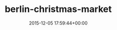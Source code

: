 ---
title:		"berlin-christmas-market"
type:		"photos"
mediatype:		"upload"
description:		"TBC"
date:		"2015-12-05 17:59:44+00:00"
album:		"city"
filename:		"berlin-christmas-market.md"
series:		""
cl_public_id:		"city/berlin-christmas-market"
cl_version:		1497000187
format:		"tiff"
bytes:		4989328
width:		2158
height:		1440
colours:
- "#0C0501"
- "#271F10"
- "#1C1305"
- "#050505"
- "#090503"
- "#010001"
- "#776138"
- "#DBDDBD"
- "#D6BA78"
- "#313421"
- "#F9F4E9"
- "#7D794F"
- "#7C8268"
- "#DED692"
- "#252B26"
- "#000002"
- "#738275"
- "#B6CABB"
exposure_mode:		"Auto"
program:		"Aperture-priority AE"
aperture:		"2.8"
focal_length:		"24.0 mm"
iso:		"2500"
shutter_speed:		"1/13"
metering:		"Multi-segment"
flash:		"Off, Did not fire"
white_balance:		"Custom"
colour_temp:		"3600"
has_crop:		"true"
orientation:		"Horizontal (normal)"
camera_model:		"NIKON D800"
lens_info:		"24-70mm f/2.8"
artist:		"No artist info"
x_resolution:		"300"
y_resolution:		"300"
---